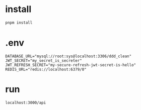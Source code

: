 # install
```sh
pnpm install
```

# .env
```
DATABASE_URL="mysql://root:sys@localhost:3306/ddd_clean"
JWT_SECRET="my_secret_is_secreter"
JWT_REFRESH_SECRET="my-secure-refresh-jwt-secret-is-hello"
REDIS_URL="redis://localhost:6379/0"
```

# run
```sh
localhost:3000/api
```